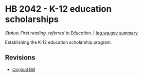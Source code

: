 # HB 2042 - K-12 education scholarships
*Status: First reading, referred to Education.* | [leg.wa.gov summary](https://app.leg.wa.gov/billsummary?BillNumber=2042&Year=2021)

Establishing the K-12 education scholarship program.

## Revisions
* [Original Bill](1/)
